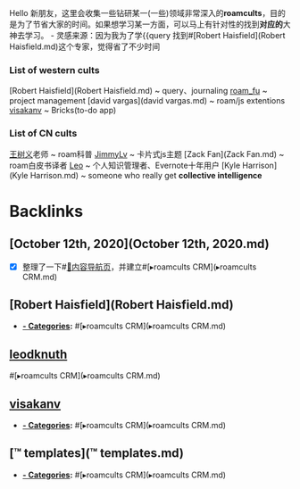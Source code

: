 Hello 新朋友，这里会收集一些钻研某一(一些)领域非常深入的**roamcults**，目的是为了节省大家的时间。如果想学习某一方面，可以马上有针对性的找到**对应的**大神去学习。
    - 灵感来源：因为我为了学{{query 找到#[Robert Haisfield](Robert Haisfield.md)这个专家，觉得省了不少时间
### List of western cults
[Robert Haisfield](Robert Haisfield.md) ~ query、journaling
[roam_fu](roam_fu.md) ~ project management
[david vargas](david vargas.md) ~ roam/js extentions
[visakanv](visakanv.md) ~ Bricks(to-do app)
### List of CN cults
[王树义](王树义.md)老师 ~ roam科普
[JimmyLv](JimmyLv.md) ~ 卡片式js主题
[Zack Fan](Zack Fan.md) ~ roam白皮书译者
[Leo]([leodknuth](leodknuth.md)) ~ 个人知识管理者、Evernote十年用户
[Kyle Harrison](Kyle Harrison.md) ~ someone who really get **collective intelligence**

# Backlinks
## [October 12th, 2020](October 12th, 2020.md)
- [x] 整理了一下#[🎈内容导航页](🎈内容导航页.md)，并建立#[▸roamcults CRM](▸roamcults CRM.md)

## [Robert Haisfield](Robert Haisfield.md)
- **[- Categories](- Categories.md):** #[▸roamcults CRM](▸roamcults CRM.md)

## [leodknuth](leodknuth.md)

#[▸roamcults CRM](▸roamcults CRM.md)

## [visakanv](visakanv.md)
- **[- Categories](- Categories.md):** #[▸roamcults CRM](▸roamcults CRM.md)

## [™ templates](™ templates.md)
- **[- Categories](- Categories.md):** #[▸roamcults CRM](▸roamcults CRM.md)

